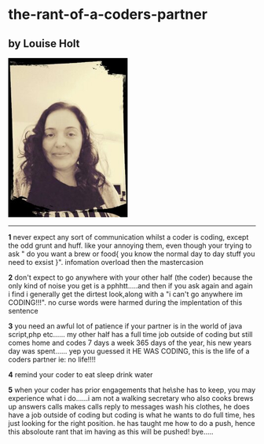 # the-rant-of-a-coders-partner

## by **Louise Holt**

![LOUISE](img/louise.jpg)

---

__1__ never expect any sort of communication whilst a coder is coding, except the odd grunt and huff. like your annoying them, even though your trying to ask " do you want a brew or food{ you know the normal day to day stuff you need to exsist }". infomation overload then the mastercasion

__2__ don't expect to go anywhere with your other half (the coder) because the only kind of noise you get is a pphhtt.....and then if you ask again and again i find i generally get the dirtest look,along with a "i can't go anywhere im CODING!!!". no curse words were harmed during the implentation of this sentence

__3__ you need an awful lot of patience if your partner is in the world of java script,php etc...... my other half has a full time job outside of coding but still comes home and codes 7 days a week 365 days of the year, his new years day was spent...... yep you guessed it HE WAS CODING, this is the life of a coders partner ie: no life!!!!

__4__  remind your coder to eat sleep drink water

__5__ when your coder has prior engagements that he\she has to keep, you may experience what i do......i am not a walking secretary who also cooks brews up answers calls makes calls reply to messages wash his clothes, he does have a job outside of coding but coding is what he wants to do full time, hes just looking  for the right position. he has taught me how to do a push, hence this absoloute rant that im having as this will be pushed! bye.....  